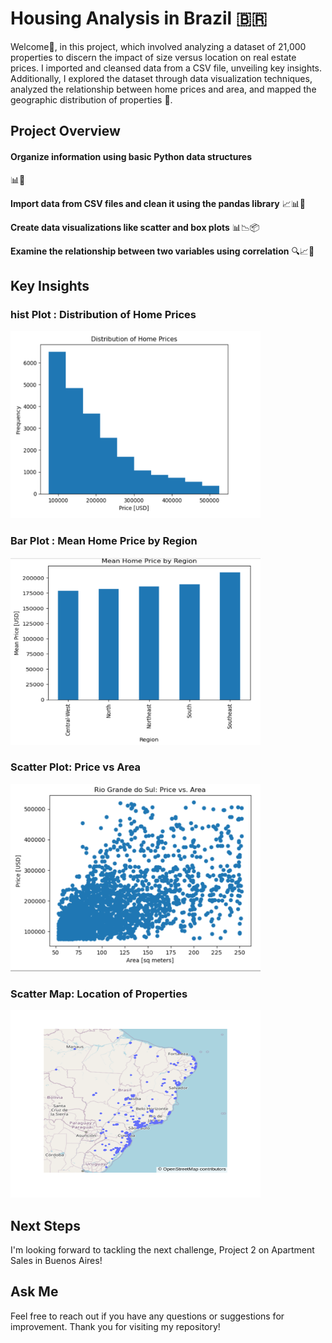 # Housing Analysis in Brazil 🇧🇷

Welcome👋, in this project, which involved analyzing a dataset of 21,000 properties to discern the impact of size versus location on real estate prices. I imported and cleansed data from a CSV file, unveiling key insights. Additionally, I explored the dataset through data visualization techniques, analyzed the relationship between home prices and area, and mapped the geographic distribution of properties 🚀. 


## Project Overview

#### **Organize information using basic Python data structures**
📊🐍

**Import data from CSV files and clean it using the pandas library**
📈📊🧹

**Create data visualizations like scatter and box plots**
📊📉📦

**Examine the relationship between two variables using correlation**
🔍📈🔄

## Key Insights

### hist Plot : Distribution of Home Prices
<img src="reports/histogram_homes_prices.png" alt="Histogram Distribution of Home Prices" width="400" height="300">

### Bar Plot : Mean Home Price by Region
<img src="reports/plot_mean_price_region.png" alt="Mean Home Price by Region" width="400" height="300">

### Scatter Plot: Price vs Area
<img src="reports/scatter_plot_Price_Area.png" alt="Scatter Plot: Price vs Area" width="400" height="300">

### Scatter Map: Location of Properties
<img src="reports/Map_box_Location.png" alt="Scatter Map: Location of Properties" width="400" height="300">


## Next Steps

I'm looking forward to tackling the next challenge, Project 2 on Apartment Sales in Buenos Aires!

## Ask Me 

Feel free to reach out if you have any questions or suggestions for improvement. Thank you for visiting my repository!
